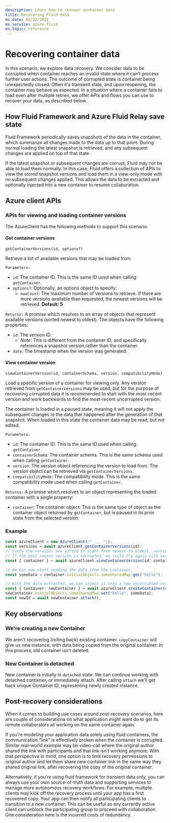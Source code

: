 ```yaml
---
description: Learn how to recover container data
title: Recovering Fluid data
ms.date: 06/22/2022
ms.service: azure-fluid
ms.topic: reference
---
```


# Recovering container data

In this scenario, we explore data recovery. We consider data to be corrupted when container reaches an invalid state where it can't process further user actions. The outcome of corrupted state is container being unexpectedly closed. Often it's transient state, and upon reopening, the container may behave as expected. In a situation where a container fails to load even after multiple retries, we offer APIs and flows you can use to recover your data, as described below.

## How Fluid Framework and Azure Fluid Relay save state

Fluid Framework periodically saves snapshots of the data in the container, which summarize all changes made to the data up to that point.  During normal loading the latest snapshot is retrieved, and any subsequent changes are applied on top of that state.

If the latest snapshot or subsequent changes are corrupt, Fluid may not be able to load them normally.  In this case, Fluid offers a collection of APIs to view the stored snapshot versions and load them in a view-only mode with no subsequent changes applied.  This allows the data to be extracted and optionally injected into a new container to resume collaboration.

## Azure client APIs

### APIs for viewing and loading container versions

The AzureClient has the following methods to support this scenario:

#### Get container versions

`getContainerVersions(id, options?)`

Retrieve a list of available versions that may be loaded from.

`Parameters:`

*   `id`:  The container ID.  This is the same ID used when calling `getContainer`.
*   `options?`:  Optionally, an options object to specify:
    *   `maxCount`:  The maximum number of versions to retrieve.  If there are more versions available than requested, the newest versions will be retrieved.  **Default: 5**

`Returns:` A promise which resolves to an array of objects that represent available versions (sorted newest to oldest). The objects have the following properties:

*   `id`:  The version ID.
    *   *Note*:  This is different from the container ID, and specifically references a snapshot version rather than the container.
*   `date`:  The timestamp when the version was generated.

#### View container version

`viewContainerVersion(id, containerSchema, version, compatibilityMode)`

Load a specific version of a container for viewing only.  Any version retrieved from `getContainerVersions` may be used, but for the purpose of recovering corrupted data it is recommended to start with the most-recent version and work backwards to find the most-recent uncorrupted version.

The container is loaded in a paused state, meaning it will not apply the subsequent changes to the data that happened after the generation of that snapshot.  When loaded in this state the container data may be read, but not edited.

`Parameters:`

*   `id`:  The container ID.  This is the same ID used when calling `getContainer`.
*   `containerSchema`:  The container schema.  This is the same schema used when calling `getContainer`.
*   `version`:  The version object referencing the version to load from.  The version object can be retrieved via `getContainerVersions`.
*   `compatibilityMode`:  The compatibility mode.  This is the same compatibility mode used when calling `getContainer`.

`Returns:` A promise which resolves to an object representing the loaded container with a single property:

*   `container`:  The container object.  This is the same type of object as the container object returned by `getContainer`, but is paused in its prior state from the selected version.

### Example

```typescript
const azureClient = new AzureClient(/* ... */);
const versions = await azureClient.getContainerVersions(id);
// Since the versions are sorted in order from newest to oldest, versions[0] will attempt to load the most recent version.
// If the most recent version is corrupted, we could try again with versions[1] and so on to find the most-recent uncorrupted version.
const { container } = await azureClient.viewContainerVersion(id, containerSchema, versions[0], "2");

// We can now start reading the data from the container.
const someData = container.initialObjects.someSharedMap.get("hello");

// With the data extracted, we can inject it into a new uncorrupted container and attach it to start collaborating again.
const { container: newContainer } = await azureClient.createContainer(containerSchema, "2");
newContainer.initialObjects.someSharedMap.set("hello", someData);
const newId = await newContainer.attach();
```

## Key observations

### We're creating a new Container

We aren't recovering (rolling back) existing container. `copyContainer` will give us new instance, with data being copied from the original container. In this process, old container isn't deleted.

### New Container is detached

 New container is initially in `detached` state. We can continue working with detached container, or immediately attach. After calling `attach` we'll get back unique Container ID, representing newly created instance.

## Post-recovery considerations

When it comes to building use cases around post-recovery scenarios, here are couple of considerations on what application might want do to get its remote collaborators all working on the same container again.

If you're modeling your application data solely using fluid containers, the communication “link” is effectively broken when the container is corrupted. Similar real-world example may be video-call where the original author shared the link with participants and that link isn't working anymore. With that perspective in mind, one option is to limit recovery permissions to original author and let them share new container link in the same way they shared original link, after recovering the copy of the original container.

Alternatively, if you're using fluid framework for transient data only, you can always use your own source-of-truth data and supporting services to manage more autonomous recovery workflows. For example, multiple clients may kick off the recovery process until your app has a first recovered copy. Your app can then notify all participating clients to transition to a new container. This can be useful as any currently active client can unblock the participating group to proceed with collaboration. One consideration here is the incurred costs of redundancy.
